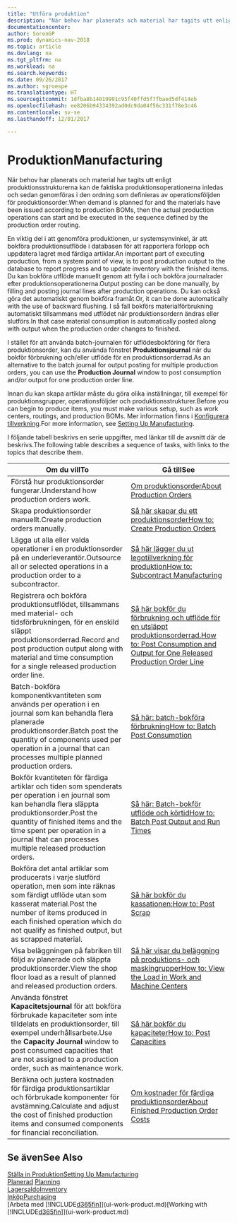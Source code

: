 ```yaml
---
title: "Utföra produktion"
description: "När behov har planerats och material har tagits utt enligt produktionsstrukturerna kan de faktiska produktionsoperationerna inledas och sedan genomföras i den ordning som definieras av operationsföljden för produktionsorder."
documentationcenter: 
author: SorenGP
ms.prod: dynamics-nav-2018
ms.topic: article
ms.devlang: na
ms.tgt_pltfrm: na
ms.workload: na
ms.search.keywords: 
ms.date: 09/26/2017
ms.author: sgroespe
ms.translationtype: HT
ms.sourcegitcommit: 1dfba8b14019991c95f40ffd5f7fbaed5df414eb
ms.openlocfilehash: ee8206b94334392ad0dc9da04f56c331f78e3c46
ms.contentlocale: sv-se
ms.lasthandoff: 12/01/2017

---
```

# <a name="manufacturing"></a><span data-ttu-id="e73f6-103">Produktion</span><span class="sxs-lookup"><span data-stu-id="e73f6-103">Manufacturing</span></span>
<span data-ttu-id="e73f6-104">När behov har planerats och material har tagits utt enligt produktionsstrukturerna kan de faktiska produktionsoperationerna inledas och sedan genomföras i den ordning som definieras av operationsföljden för produktionsorder.</span><span class="sxs-lookup"><span data-stu-id="e73f6-104">When demand is planned for and the materials have been issued according to production BOMs, then the actual production operations can start and be executed in the sequence defined by the production order routing.</span></span>  

<span data-ttu-id="e73f6-105">En viktig del i att genomföra produktionen, ur systemsynvinkel, är att bokföra produktionsutflöde i databasen för att rapportera förlopp och uppdatera lagret med färdiga artiklar.</span><span class="sxs-lookup"><span data-stu-id="e73f6-105">An important part of executing production, from a system point of view, is to post production output to the database to report progress and to update inventory with the finished items.</span></span> <span data-ttu-id="e73f6-106">Du kan bokföra utflöde manuellt genom att fylla i och bokföra journalrader efter produktionsoperationerna.</span><span class="sxs-lookup"><span data-stu-id="e73f6-106">Output posting can be done manually, by filling and posting journal lines after production operations.</span></span> <span data-ttu-id="e73f6-107">Du kan också göra det automatiskt genom bokföra framåt.</span><span class="sxs-lookup"><span data-stu-id="e73f6-107">Or, it can be done automatically with the use of backward flushing.</span></span> <span data-ttu-id="e73f6-108">I så fall bokförs materialförbrukning automatiskt tillsammans med utflödet när produktionsordern ändras eller slutförs.</span><span class="sxs-lookup"><span data-stu-id="e73f6-108">In that case material consumption is automatically posted along with output when the production order changes to finished.</span></span>  

<span data-ttu-id="e73f6-109">I stället för att använda batch-journalen för utflödesbokföring för flera produktionsorder, kan du använda fönstret **Produktionsjournal** när du bokför förbrukning och/eller utflöde för en produktionsorderrad.</span><span class="sxs-lookup"><span data-stu-id="e73f6-109">As an alternative to the batch journal for output posting for multiple production orders, you can use the **Production Journal** window to post consumption and/or output for one production order line.</span></span>

<span data-ttu-id="e73f6-110">Innan du kan skapa artiklar måste du göra olika inställningar, till exempel för produktionsgrupper, operationsföljder och produktionsstrukturer.</span><span class="sxs-lookup"><span data-stu-id="e73f6-110">Before you can begin to produce items, you must make various setup, such as work centers, routings, and production BOMs.</span></span> <span data-ttu-id="e73f6-111">Mer information finns i [Konfigurera tillverkning](production-configure-production-processes.md).</span><span class="sxs-lookup"><span data-stu-id="e73f6-111">For more information, see [Setting Up Manufacturing](production-configure-production-processes.md).</span></span>

<span data-ttu-id="e73f6-112">I följande tabell beskrivs en serie uppgifter, med länkar till de avsnitt där de beskrivs.</span><span class="sxs-lookup"><span data-stu-id="e73f6-112">The following table describes a sequence of tasks, with links to the topics that describe them.</span></span>   

|<span data-ttu-id="e73f6-113">**Om du vill**</span><span class="sxs-lookup"><span data-stu-id="e73f6-113">**To**</span></span>|<span data-ttu-id="e73f6-114">**Gå till**</span><span class="sxs-lookup"><span data-stu-id="e73f6-114">**See**</span></span>|  
|------------|-------------|  
|<span data-ttu-id="e73f6-115">Förstå hur produktionsorder fungerar.</span><span class="sxs-lookup"><span data-stu-id="e73f6-115">Understand how production orders work.</span></span>|[<span data-ttu-id="e73f6-116">Om produktionsorder</span><span class="sxs-lookup"><span data-stu-id="e73f6-116">About Production Orders</span></span>](production-about-production-orders.md)|
|<span data-ttu-id="e73f6-117">Skapa produktionsorder manuellt.</span><span class="sxs-lookup"><span data-stu-id="e73f6-117">Create production orders manually.</span></span>|[<span data-ttu-id="e73f6-118">Så här skapar du ett produktionsorder</span><span class="sxs-lookup"><span data-stu-id="e73f6-118">How to: Create Production Orders</span></span>](production-how-to-create-production-orders.md)|
|<span data-ttu-id="e73f6-119">Lägga ut alla eller valda operationer i en produktionsorder på en underleverantör.</span><span class="sxs-lookup"><span data-stu-id="e73f6-119">Outsource all or selected operations in a production order to a subcontractor.</span></span>|[<span data-ttu-id="e73f6-120">Så här lägger du ut legotillverkning för produktion</span><span class="sxs-lookup"><span data-stu-id="e73f6-120">How to: Subcontract Manufacturing</span></span>](production-how-to-subcontract-manufacturing.md)|
|<span data-ttu-id="e73f6-121">Registrera och bokföra produktionsutflödet, tillsammans med material- och tidsförbrukningen, för en enskild släppt produktionsorderrad.</span><span class="sxs-lookup"><span data-stu-id="e73f6-121">Record and post production output along with material and time consumption for a single released production order line.</span></span>|[<span data-ttu-id="e73f6-122">Så här bokför du förbrukning och utflöde för en utsläppt produktionsorderrad.</span><span class="sxs-lookup"><span data-stu-id="e73f6-122">How to: Post Consumption and Output for One Released Production Order Line</span></span>](production-how-to-register-consumption-and-output.md)|  
|<span data-ttu-id="e73f6-123">Batch-bokföra komponentkvantiteten som används per operation i en journal som kan behandla flera planerade produktionsorder.</span><span class="sxs-lookup"><span data-stu-id="e73f6-123">Batch post the quantity of components used per operation in a journal that can processes multiple planned production orders.</span></span>|[<span data-ttu-id="e73f6-124">Så här: batch-bokföra förbrukning</span><span class="sxs-lookup"><span data-stu-id="e73f6-124">How to: Batch Post Consumption</span></span>](production-how-to-post-consumption.md)|
|<span data-ttu-id="e73f6-125">Bokför kvantiteten för färdiga artiklar och tiden som spenderats per operation i en journal som kan behandla flera släppta produktionsorder.</span><span class="sxs-lookup"><span data-stu-id="e73f6-125">Post the quantity of finished items and the time spent per operation in a journal that can processes multiple released production orders.</span></span>|[<span data-ttu-id="e73f6-126">Så här: Batch-bokför utflöde och körtid</span><span class="sxs-lookup"><span data-stu-id="e73f6-126">How to: Batch Post Output and Run Times</span></span>](production-how-to-post-output-quantity.md)|  
|<span data-ttu-id="e73f6-127">Bokföra det antal artiklar som producerats i varje slutförd operation, men som inte räknas som färdigt utflöde utan som kasserat material.</span><span class="sxs-lookup"><span data-stu-id="e73f6-127">Post the number of items produced in each finished operation which do not qualify as finished output, but as scrapped material.</span></span>|[<span data-ttu-id="e73f6-128">Så här bokför du kassationen:</span><span class="sxs-lookup"><span data-stu-id="e73f6-128">How to: Post Scrap</span></span>](production-how-to-post-scrap.md)|
|<span data-ttu-id="e73f6-129">Visa beläggningen på fabriken till följd av planerade och släppta produktionsorder.</span><span class="sxs-lookup"><span data-stu-id="e73f6-129">View the shop floor load as a result of planned and released production orders.</span></span>|[<span data-ttu-id="e73f6-130">Så här visar du beläggning på produktions- och maskingrupper</span><span class="sxs-lookup"><span data-stu-id="e73f6-130">How to: View the Load in Work and Machine Centers</span></span>](production-how-to-view-the-load-on-work-centers.md)|      
|<span data-ttu-id="e73f6-131">Använda fönstret **Kapacitetsjournal** för att bokföra förbrukade kapaciteter som inte tilldelats en produktionsorder, till exempel underhållsarbete.</span><span class="sxs-lookup"><span data-stu-id="e73f6-131">Use the **Capacity Journal** window to post consumed capacities that are not assigned to a production order, such as maintenance work.</span></span>|[<span data-ttu-id="e73f6-132">Så här bokför du kapaciteter</span><span class="sxs-lookup"><span data-stu-id="e73f6-132">How to: Post Capacities</span></span>](production-how-to-post-capacities.md)|  
|<span data-ttu-id="e73f6-133">Beräkna och justera kostnaden för färdiga produktionsartiklar och förbrukade komponenter för avstämning.</span><span class="sxs-lookup"><span data-stu-id="e73f6-133">Calculate and adjust the cost of finished production items and consumed components for financial reconciliation.</span></span>|[<span data-ttu-id="e73f6-134">Om kostnader för färdiga produktionsorder</span><span class="sxs-lookup"><span data-stu-id="e73f6-134">About Finished Production Order Costs</span></span>](finance-about-finished-production-order-costs.md)|  

## <a name="see-also"></a><span data-ttu-id="e73f6-135">Se även</span><span class="sxs-lookup"><span data-stu-id="e73f6-135">See Also</span></span>  
[<span data-ttu-id="e73f6-136">Ställa in Produktion</span><span class="sxs-lookup"><span data-stu-id="e73f6-136">Setting Up Manufacturing</span></span>](production-configure-production-processes.md)  
<span data-ttu-id="e73f6-137">[Planerad](production-planning.md)    </span><span class="sxs-lookup"><span data-stu-id="e73f6-137">[Planning](production-planning.md)    </span></span>  
[<span data-ttu-id="e73f6-138">Lagersaldo</span><span class="sxs-lookup"><span data-stu-id="e73f6-138">Inventory</span></span>](inventory-manage-inventory.md)  
[<span data-ttu-id="e73f6-139">Inköp</span><span class="sxs-lookup"><span data-stu-id="e73f6-139">Purchasing</span></span>](purchasing-manage-purchasing.md)  
<span data-ttu-id="e73f6-140">[Arbeta med [!INCLUDE[d365fin](includes/d365fin_md.md)]](ui-work-product.md)</span><span class="sxs-lookup"><span data-stu-id="e73f6-140">[Working with [!INCLUDE[d365fin](includes/d365fin_md.md)]](ui-work-product.md)</span></span>

